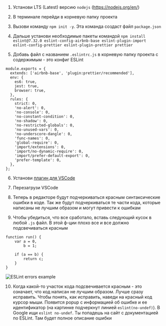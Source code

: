 1. Установи LTS (Latest) версию `nodejs` (https://nodejs.org/en/)

2. В терминале перейди в корневую папку проекта

3. Вызови команду `npm init -y`. Эта команда создаст файл `package.json`

4. Дальше установи необходимые пакеты командой `npm install eslint@7.32.0 eslint-config-airbnb-base eslint-plugin-import eslint-config-prettier eslint-plugin-prettier prettier`

5. Добавь файл с названием `.eslintrc.js` в корневую папку проекта с содержимым - это конфиг ESLint

```
module.exports = {
  extends: ['airbnb-base', 'plugin:prettier/recommended'],
  env: {
    es6: true,
    jest: true,
    browser: true,
  },
  rules: {
    strict: 0,
    'no-alert': 0,
    'no-console': 0,
    'no-constant-condition': 0,
    'no-shadow': 0,
    'no-restricted-globals': 0,
    'no-unused-vars': 0,
    'no-underscore-dangle': 0,
    'func-names': 0,
    'global-require': 0,
    'import/extensions': 0,
    'import/no-dynamic-require': 0,
    'import/prefer-default-export': 0,
    'prefer-template': 0,
  },
};
```

6. Установи [плагин для VSCode](https://marketplace.visualstudio.com/items?itemName=dbaeumer.vscode-eslint)

7. Перезагрузи VSCode

8. Теперь в редакторе будут подчеркиваться красным синтаксические ошибки в коде. Так же будут подчеркиваться те части кода, которые написаны не лучшим образом и могут привести к ошибкам

9. Чтобы убедиться, что все сработало, вставь следующий кусок в любой `.js` файл. В этой ф-ции плохо все и все должно подсвечиваться красным

```
function run() {
    var a = 0,
        b = 1;

    if (a == b) {
        return c;
    }
}
```

![ESLint errors example](images/eslint-example.png)

10. Когда какой-то участок кода подсвечивается красным - это означает, что код написан не лучшим образом. Лучше сразу исправить. Чтобы понять, как исправить, наведи на красный код курсор мыши. Появится popup с информацией об ошибке и ее идентификатор (на картинке подчеркнут линией `eslint(no-undef)`). В Google ищи `eslint no-undef`. Ты попадешь на сайт с документацией по ESLint. Там будет полное описание ошибки
